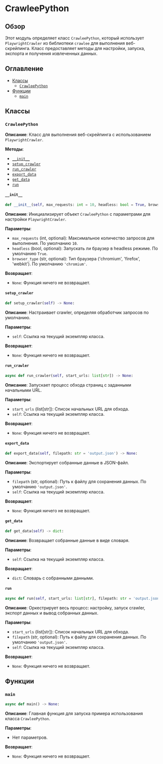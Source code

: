 # CrawleePython

## Обзор

Этот модуль определяет класс `CrawleePython`, который использует `PlaywrightCrawler` из библиотеки `crawlee` для выполнения веб-скрейпинга. Класс предоставляет методы для настройки, запуска, экспорта и получения извлеченных данных.

## Оглавление

- [Классы](#классы)
    - [`CrawleePython`](#crawleepython)
- [Функции](#функции)
    - [`main`](#main)

## Классы

### `CrawleePython`

**Описание**: Класс для выполнения веб-скрейпинга с использованием `PlaywrightCrawler`.

**Методы**:
- [`__init__`](#__init__)
- [`setup_crawler`](#setup_crawler)
- [`run_crawler`](#run_crawler)
- [`export_data`](#export_data)
- [`get_data`](#get_data)
- [`run`](#run)

#### `__init__`

```python
def __init__(self, max_requests: int = 10, headless: bool = True, browser_type: str = 'chromium') -> None:
```

**Описание**: Инициализирует объект `CrawleePython` с параметрами для настройки `PlaywrightCrawler`.

**Параметры**:
- `max_requests` (int, optional): Максимальное количество запросов для выполнения. По умолчанию `10`.
- `headless` (bool, optional): Запускать ли браузер в headless режиме. По умолчанию `True`.
- `browser_type` (str, optional): Тип браузера ('chromium', 'firefox', 'webkit'). По умолчанию `'chromium'`.

**Возвращает**:
- `None`: Функция ничего не возвращает.

#### `setup_crawler`

```python
def setup_crawler(self) -> None:
```

**Описание**: Настраивает crawler, определяя обработчик запросов по умолчанию.

**Параметры**:
- `self`: Ссылка на текущий экземпляр класса.

**Возвращает**:
- `None`: Функция ничего не возвращает.

#### `run_crawler`

```python
async def run_crawler(self, start_urls: list[str]) -> None:
```

**Описание**: Запускает процесс обхода страниц с заданными начальными URL.

**Параметры**:
- `start_urls` (list[str]): Список начальных URL для обхода.
- `self`: Ссылка на текущий экземпляр класса.

**Возвращает**:
- `None`: Функция ничего не возвращает.

#### `export_data`

```python
def export_data(self, filepath: str = 'output.json') -> None:
```

**Описание**: Экспортирует собранные данные в JSON-файл.

**Параметры**:
- `filepath` (str, optional): Путь к файлу для сохранения данных. По умолчанию `'output.json'`.
- `self`: Ссылка на текущий экземпляр класса.

**Возвращает**:
- `None`: Функция ничего не возвращает.

#### `get_data`

```python
def get_data(self) -> dict:
```

**Описание**: Возвращает собранные данные в виде словаря.

**Параметры**:
- `self`: Ссылка на текущий экземпляр класса.

**Возвращает**:
- `dict`: Словарь с собранными данными.

#### `run`

```python
async def run(self, start_urls: list[str], filepath: str = 'output.json') -> None:
```

**Описание**: Оркестрирует весь процесс: настройку, запуск crawler, экспорт данных и вывод собранных данных.

**Параметры**:
- `start_urls` (list[str]): Список начальных URL для обхода.
- `filepath` (str, optional): Путь к файлу для сохранения данных. По умолчанию `'output.json'`.
- `self`: Ссылка на текущий экземпляр класса.

**Возвращает**:
- `None`: Функция ничего не возвращает.

## Функции

### `main`

```python
async def main() -> None:
```

**Описание**: Главная функция для запуска примера использования класса `CrawleePython`.

**Параметры**:
- Нет параметров.

**Возвращает**:
- `None`: Функция ничего не возвращает.